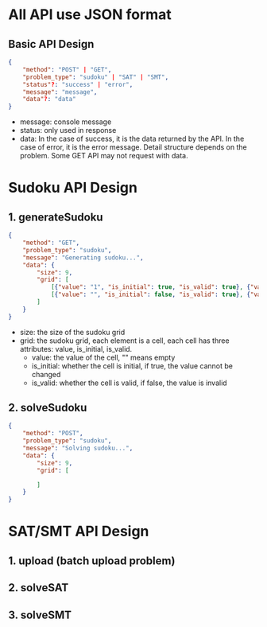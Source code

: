 # All API use JSON format
## Basic API Design
```json
{
    "method": "POST" | "GET",
    "problem_type": "sudoku" | "SAT" | "SMT",
    "status"?: "success" | "error",
    "message": "message",
    "data"?: "data"
}
```
- message: console message
- status: only used in response
- data: In the case of success, it is the data returned by the API. In the case of error, it is the error message. Detail structure depends on the problem. Some GET API may not request with data.


# Sudoku API Design

## 1. generateSudoku
```json
{
    "method": "GET",
    "problem_type": "sudoku",
    "message": "Generating sudoku...",
    "data": {
        "size": 9,
        "grid": [
            [{"value": "1", "is_initial": true, "is_valid": true}, {"value": "", "is_initial": false, "is_valid": true}, {"value": "", "is_initial": false, "is_valid": true}, {"value": "4", "is_initial": true, "is_valid": true}, {"value": "", "is_initial": false, "is_valid": true}, {"value": "", "is_initial": false, "is_valid": true}, {"value": "", "is_initial": false, "is_valid": true}, {"value": "8", "is_initial": true, "is_valid": true}, {"value": "", "is_initial": false, "is_valid": true}],
            [{"value": "", "is_initial": false, "is_valid": true}, {"value": "5", "is_initial": true, "is_valid": true}, {"value": "", "is_initial": false, "is_valid": true}, {"value": "", "is_initial": false, "is_valid": true}, {"value": "", "is_initial": false, "is_valid": true}, {"value": "9", "is_initial": true, "is_valid": true}, {"value": "", "is_initial": false, "is_valid": true}, {"value": "", "is_initial": false, "is_valid": true}, {"value": "3", "is_initial": true, "is_valid": true}],
        ]
    }
}
```
- size: the size of the sudoku grid
- grid: the sudoku grid, each element is a cell, each cell has three attributes: value, is_initial, is_valid.
    - value: the value of the cell, "" means empty
    - is_initial: whether the cell is initial, if true, the value cannot be changed
    - is_valid: whether the cell is valid, if false, the value is invalid   
    
## 2. solveSudoku
```json
{
    "method": "POST",
    "problem_type": "sudoku",
    "message": "Solving sudoku...",
    "data": {
        "size": 9,
        "grid": [

        ]
    }
}
```

# SAT/SMT API Design

## 1. upload (batch upload problem)
## 2. solveSAT
## 3. solveSMT

